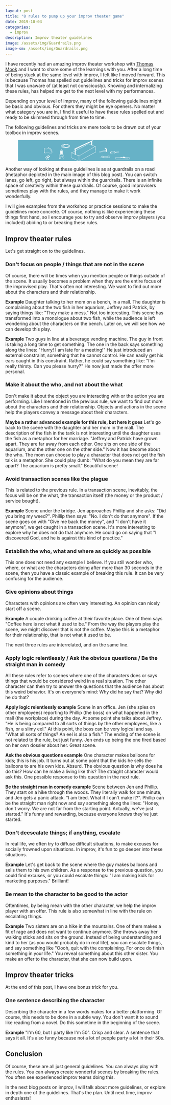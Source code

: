 ```yaml
---
layout: post
title: "8 rules to pump up your improv theater game"
date: 2019-10-03
categories:
  - improv
description: Improv theater guidelines
image: /assets/img/Guardrails.png
image-sm: /assets/img/Guardrails.png
---
```


I have recently had an amazing improv theater workshop with <a href="https://www.thomasmook.com/">Thomas Mook</a> and I want to share some of the learnings with you. After a long time of being stuck at the same level with improv, I felt like I moved forward. This is because Thomas has spelled out guidelines and tricks for improv scenes that I was unaware of (at least not consciously). Knowing and internalizing these rules, has helped me get to the next level with my performances.

Depending on your level of improv, many of the following guidelines might be basic and obvious. For others they might be eye openers. No matter what category you are in, I find it useful to have these rules spelled out and ready to be skimmed through from time to time.

The following guidelines and tricks are mere tools to be drawn out of your toolbox in improv scenes.

<figure>
  <img src="/assets/img/Toolbox.png" alt="Placeholder"/>
</figure>

Another way of looking at these guidelines is as at guardrails on a road (metaphor depicted in the main image of this blog post). You can switch lanes, go left, go right, but always within the guardrails. There is an infinite space of creativity within these guardrails. Of course, good improvisers sometimes play with the rules, and they manage to make it work wonderfully.

I will give examples from the workshop or practice sessions to make the guidelines more concrete. Of course, nothing is like experiencing these things first hand, so I encourage you to try and observe improv players (you included) abiding to or breaking these rules.

<h2>Improv theater rules</h2>

Let's get straight on to the guidelines.

<h3> Don't focus on people / things that are not in the scene</h3>
Of course, there will be times when you mention people or things outside of the scene. It usually becomes a problem when they are the entire focus of the improvised play. That's often not interesting. We want to find out more about the characters and their relationship.

<strong>Example</strong> Daughter talking to her mom on a bench, in a mall. The daughter is complaining about the two fish in her aquarium, Jeffrey and Patrick, by saying things like: "They make a mess." Not too interesting. This scene has transformed into a monologue about two fish, while the audience is left wondering about the characters on the bench. Later on, we will see how we can develop this play.

<strong>Example</strong> Two guys in line at a beverage vending machine. The guy in front is taking a long time to get something. The one in the back says something along the lines: "Hurry! I am late for a meeting!" He just introduced an external constraint, something that he cannot control. He can easily get his ears caught in this constraint. Rather, he could say something like: "I'm really thirsty. Can you please hurry?" He now just made the offer more personal.

<h3>Make it about the who, and not about the what</h3>
Don't make it about the object you are interacting with or the action you are performing. Like I mentioned in the previous rule, we want to find out more about the characters and their relationship. Objects and actions in the scene help the players convey a message about their characters.

<strong>Maybe a rather advanced example for this rule, but here it goes</strong> Let's go back to the scene with the daughter and her mom in the mall. The description of the fish in the tank is not interesting until the daughter uses the fish as a metaphor for her marriage. "Jeffrey and Patrick have grown apart. They are far away from each other. One sits on one side of the aquarium, and the other one on the other side." Now it has become about the who.
The mom can choose to play a character that does not get the fish talk is a metaphor. She could play dumb: "What do you mean they are far apart? The aquarium is pretty small." Beautiful scene!

<h3>Avoid transaction scenes like the plague</h3>
This is related to the previous rule. In a transaction scene, inevitably, the focus will be on the what, the transaction itself (the money or the product / service bought). 

<strong>Example</strong> Scene under the bridge. Jen approaches Phillip and she asks: "Did you bring my weed?". Phillip then says: "No. I don't do that anymore". If the scene goes on with "Give me back the money", and "I don't have it anymore", we get caught in a transaction scene. It's more interesting to explore why he does not do that anymore. He could go on saying that "I discovered God, and he is against this kind of practice."

<h3>Establish the who, what and where as quickly as possible</h3>
This one does not need any example I believe. If you still wonder who, where, or what are the characters doing after more than 30 seconds in the scene, then you have a classic example of breaking this rule. It can be very confusing for the audience.

<h3>Give opinions about things</h3>
Characters with opinions are often very interesting. An opinion can nicely start off a scene.

<strong>Example</strong> A couple drinking coffee at their favorite place. One of them says "Coffee here is not what it used to be." From the way the players play the scene, we might discover that is not the coffee. Maybe this is a metaphor for their relationship, that is not what it used to be.

The next three rules are interrelated, and on the same line.
<h3>Apply logic relentlessly / Ask the obvious questions / Be the straight man in comedy</h3>

All these rules refer to scenes where one of the characters does or says things that would be considered weird in a real situation. The other character can then try to answer the questions that the audience has about this weird behavior. It's on everyone's mind: Why did he say that? Why did he do that?

<strong>Apply logic relentlessly example</strong> Scene in an office. Jen (she spies on other employees) reporting to Phillip (the boss) on what happened in the mall (the workplace) during the day. At some point she talks about Jeffrey. "He is being compared to all sorts of things by the other employees, like a fish, or a slimy eel." At this point, the boss can be very logical and say. "What all sorts of things? An eel is also a fish."
The ending of the scene is not related to the rule, but just funny. Jen ends up being the one fired based on her own dossier about her. Great scene.

<strong>Ask the obvious questions example</strong> One character makes balloons for kids; this is his job. It turns out at some point that the kids he sells the balloons to are his own kids. Absurd.
The obvious question is why does he do this? How can he make a living like this? The straight character would ask this. One possible response to this question in the next rule.

<strong>Be the straight man in comedy example</strong> Scene between Jen and Phillip. They start on a hike through the woods. They literally walk for one minute, and Jen gets a panic attack. "I am tired. What if I can't make it?". Phillip can be the straight man right now and say something along the lines: "Honey, don't worry. We are not far from the starting point. Actually, we've just started." It's funny and rewarding, because everyone knows they've just started.

<h3>Don't deescalate things; if anything, escalate</h3>
In real life, we often try to diffuse difficult situations, to make excuses for socially frowned upon situations. In improv, it's fun to go deeper into these situations.

<strong>Example</strong> Let's get back to the scene where the guy makes balloons and sells them to his own children. As a response to the previous question, you could find excuses, or you could escalate things: "I am making kids for marketing purposes." Brilliant!

<h3>Be mean to the character to be good to the actor</h3>
Oftentimes, by being mean with the other character, we help the improv player with an offer. This rule is also somewhat in line with the rule on escalating things.

<strong>Example</strong> Two sisters are on a hike in the mountains. One of them makes a fit of rage and does not want to continue anymore. She throws away her walking sticks and sits on the ground. Instead of being understanding and kind to her (as you would probably do in real life), you can escalate things, and say something like "Oooh, quit with the complaining. For once do finish something in your life." You reveal something about this other sister. You make an offer to the character, that she can now build upon.

<h2>Improv theater tricks</h2>
At the end of this post, I have one bonus trick for you.

<h3>One sentence describing the character</h3>
Describing the character in a few words makes for a better platforming. Of course, this needs to be done in a subtle way. You don't want it to sound like reading from a novel. Do this sometime in the beginning of the scene.

<strong>Example</strong> "I'm 60, but I party like I'm 50". Crisp and clear. A sentence that says it all. It's also funny because not a lot of people party a lot in their 50s.

<h2>Conclusion</h2>
Of course, these are all just general guidelines. You can always play with the rules. You can always create wonderful scenes by breaking the rules. You often see experienced improv teams doing this.

In the next blog posts on improv, I will talk about more guidelines, or explore in depth one of the guidelines. That's the plan. Until next time, improv enthusiasts!

